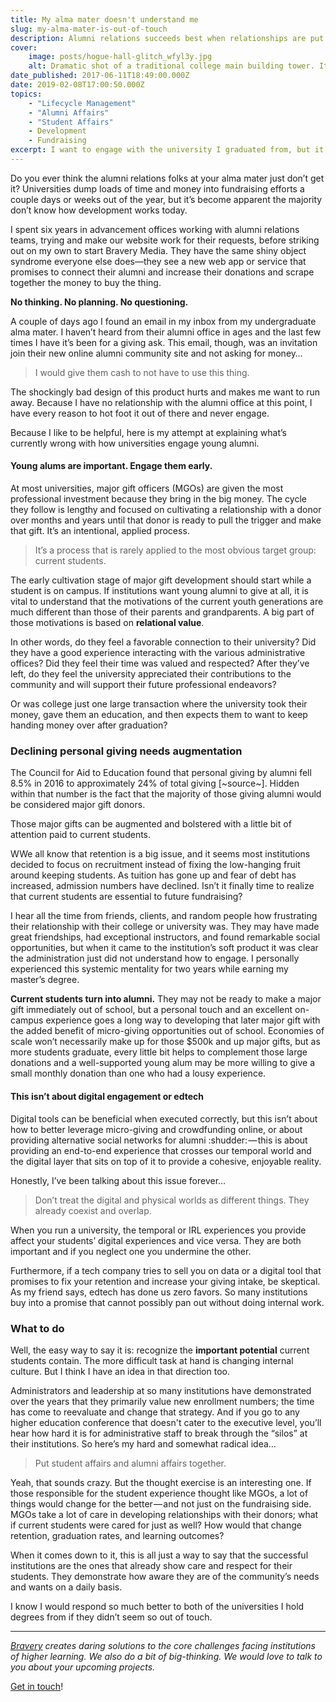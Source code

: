 ```yaml
---
title: My alma mater doesn't understand me
slug: my-alma-mater-is-out-of-touch
description: Alumni relations succeeds best when relationships are put before money asks.
cover:
    image: posts/hogue-hall-glitch_wfyl3y.jpg
    alt: Dramatic shot of a traditional college main building tower. It's a stormy day and the tower looks imposing.
date_published: 2017-06-11T18:49:00.000Z
date: 2019-02-08T17:00:50.000Z
topics:
    - "Lifecycle Management"
    - "Alumni Affairs"
    - "Student Affairs"
    - Development
    - Fundraising
excerpt: I want to engage with the university I graduated from, but it seems all they want is my money with no relationship. There's got to be a better way.
---
```


Do you ever think the alumni relations folks at your alma mater just don’t get it? Universities dump loads of time and money into fundraising efforts a couple days or weeks out of the year, but it’s become apparent the majority don’t know how development works today.

I spent six years in advancement offices working with alumni relations teams, trying and make our website work for their requests, before striking out on my own to start Bravery Media. They have the same shiny object syndrome everyone else does—they see a new web app or service that promises to connect their alumni and increase their donations and scrape together the money to buy the thing.

**No thinking. No planning. No questioning.**

A couple of days ago I found an email in my inbox from my undergraduate alma mater. I haven’t heard from their alumni office in ages and the last few times I have it’s been for a giving ask. This email, though, was an invitation join their new online alumni community site and not asking for money…


> I would give them cash to not have to use this thing.


The shockingly bad design of this product hurts and makes me want to run away. Because I have no relationship with the alumni office at this point, I have every reason to hot foot it out of there and never engage.

Because I like to be helpful, here is my attempt at explaining what’s currently wrong with how universities engage young alumni.

#### Young alums are important. Engage them early.

At most universities, major gift officers (MGOs) are given the most professional investment because they bring in the big money. The cycle they follow is lengthy and focused on cultivating a relationship with a donor over months and years until that donor is ready to pull the trigger and make that gift. It’s an intentional, applied process.


> It’s a process that is rarely applied to the most obvious target group: current students.


The early cultivation stage of major gift development should start while a student is on campus. If institutions want young alumni to give at all, it is vital to understand that the motivations of the current youth generations are much different than those of their parents and grandparents. A big part of those motivations is based on **relational value**.

In other words, do they feel a favorable connection to their university? Did they have a good experience interacting with the various administrative offices? Did they feel their time was valued and respected? After they’ve left, do they feel the university appreciated their contributions to the community and will support their future professional endeavors?

Or was college just one large transaction where the university took their money, gave them an education, and then expects them to want to keep handing money over after graduation?

### Declining personal giving needs augmentation

The Council for Aid to Education found that personal giving by alumni fell 8.5% in 2016 to approximately 24% of total giving [~source~]. Hidden within that number is the fact that the majority of those giving alumni would be considered major gift donors.

Those major gifts can be augmented and bolstered with a little bit of attention paid to current students.

WWe all know that retention is a big issue, and it seems most institutions decided to focus on recruitment instead of fixing the low-hanging fruit around keeping students. As tuition has gone up and fear of debt has increased, admission numbers have declined. Isn’t it finally time to realize that current students are essential to future fundraising?

I hear all the time from friends, clients, and random people how frustrating their relationship with their college or university was. They may have made great friendships, had exceptional instructors, and found remarkable social opportunities, but when it came to the institution’s soft product it was clear the administration just did not understand how to engage. I personally experienced this systemic mentality for two years while earning my master’s degree.

**Current students turn into alumni.** They may not be ready to make a major gift immediately out of school, but a personal touch and an excellent on-campus experience goes a long way to developing that later major gift with the added benefit of micro-giving opportunities out of school. Economies of scale won’t necessarily make up for those $500k and up major gifts, but as more students graduate, every little bit helps to complement those large donations and a well-supported young alum may be more willing to give a small monthly donation than one who had a lousy experience.

#### This isn’t about digital engagement or edtech

Digital tools can be beneficial when executed correctly, but this isn’t about how to better leverage micro-giving and crowdfunding online, or about providing alternative social networks for alumni :shudder: — this is about providing an end-to-end experience that crosses our temporal world and the digital layer that sits on top of it to provide a cohesive, enjoyable reality.

Honestly, I’ve been talking about this issue forever…


> Don’t treat the digital and physical worlds as different things. They already coexist and overlap.


When you run a university, the temporal or IRL experiences you provide affect your students’ digital experiences and vice versa. They are both important and if you neglect one you undermine the other.

Furthermore, if a tech company tries to sell you on data or a digital tool that promises to fix your retention and increase your giving intake, be skeptical. As my friend says, edtech has done us zero favors. So many institutions buy into a promise that cannot possibly pan out without doing internal work.

### What to do

Well, the easy way to say it is: recognize the **important potential** current students contain. The more difficult task at hand is changing internal culture. But I think I have an idea in that direction too.

Administrators and leadership at so many institutions have demonstrated over the years that they primarily value new enrollment numbers; the time has come to reevaluate and change that strategy. And if you go to any higher education conference that doesn't cater to the executive level, you’ll hear how hard it is for administrative staff to break through the “silos” at their institutions. So here’s my hard and somewhat radical idea…


> Put student affairs and alumni affairs together.


Yeah, that sounds crazy. But the thought exercise is an interesting one. If those responsible for the student experience thought like MGOs, a lot of things would change for the better — and not just on the fundraising side. MGOs take a lot of care in developing relationships with their donors; what if current students were cared for just as well? How would that change retention, graduation rates, and learning outcomes?

When it comes down to it, this is all just a way to say that the successful institutions are the ones that already show care and respect for their students. They demonstrate how aware they are of the community’s needs and wants on a daily basis.

I know I would respond so much better to both of the universities I hold degrees from if they didn’t seem so out of touch.

---

*[Bravery](/services/?utm_source=insight) creates daring solutions to the core challenges facing institutions of higher learning. We also do a bit of big-thinking. We would love to talk to you about your upcoming projects.*

[Get in touch](/contact/?utm_source=insight)!
